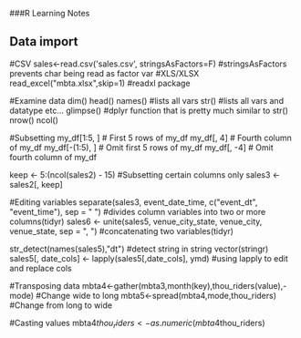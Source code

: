 ###R Learning Notes

## Data import
#CSV
sales<-read.csv('sales.csv', stringsAsFactors=F) #stringsAsFactors prevents char being read as factor var
#XLS/XLSX
read_excel("mbta.xlsx",skip=1) #readxl package

#Examine data
dim()
head()
names()  #lists all vars
str()  #lists all vars and datatype etc...
glimpse()  #dplyr function that is pretty much similar to str()
nrow()
ncol()

#Subsetting
my_df[1:5, ] # First 5 rows of my_df
my_df[, 4]   # Fourth column of my_df
my_df[-(1:5), ] # Omit first 5 rows of my_df
my_df[, -4]     # Omit fourth column of my_df

keep <- 5:(ncol(sales2) - 15)  #Subsetting certain columns only
sales3 <- sales2[, keep]

#Editing variables
separate(sales3, event_date_time,
                   c("event_dt", "event_time"), sep = " ") #divides column variables into two or more columns(tidyr)
sales6 <- unite(sales5, venue_city_state, 
                venue_city, venue_state, sep = ", ") #concatenating two variables(tidyr)

str_detect(names(sales5),"dt") #detect string in string vector(stringr)
sales5[, date_cols] <- lapply(sales5[,date_cols], ymd) #using lapply to edit and replace cols

#Transposing data
mbta4<-gather(mbta3,month(key),thou_riders(value),-mode)  #Change wide to long
mbta5<-spread(mbta4,mode,thou_riders) #Change from long to wide

#Casting values
mbta4$thou_riders<-as.numeric(mbta4$thou_riders)
